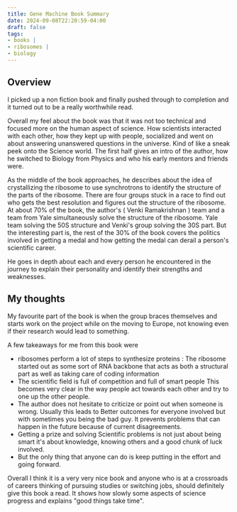 ```yaml
---
title: Gene Machine Book Summary
date: 2024-09-08T22:20:59-04:00
draft: false
tags: 
- books |  
- ribosomes |
- biology
---
```


## Overview

I picked up a non fiction book and finally pushed through to completion and it turned out to be a really worthwhile read.


Overall my feel about the book was that it was not too technical and focused more on the human aspect of science.
How scientists interacted with each other, how they kept up with people, socialized and went on about answering unanswered questions in the universe. Kind of like a sneak peek onto the Science world.
The first half gives an intro of the author, how he switched to Biology from Physics and who his early mentors and friends were.

As the middle of the book approaches, he describes about the idea of crystallizing the ribosome to use synchrotrons to identify the structure of the parts of the ribosome. 
There are four groups stuck in a race to find out who gets the best resolution and figures out the structure of the ribosome.
At about 70% of the book, the author's ( Venki Ramakrishnan ) team and a team from Yale simultaneously solve the structure of the ribosome. Yale team solving the 50S structure and Venki's group solving the 30S part. But the interesting part is, the rest of the 30% of the book covers the politics involved in getting a medal and how getting the medal can derail a person's scientific career.

He goes in depth about each and every person he encountered in the journey to explain their personality and identify their strengths and weaknesses.


## My thoughts

My favourite part of the book is when the group braces themselves and starts work on the project while on the moving to Europe, not knowing even if their research would lead to something.


A few takeaways for me from this book were 
- ribosomes perform a lot of steps to synthesize proteins : The ribosome started out as some sort of RNA backbone that acts as both a structural part as well as taking care of coding information
- The scientific field is full of competition and full of smart people
  This becomes very clear in the way people act towards each other and try to one up the other people.
- The author does not hesitate to criticize or point out when someone is wrong.
  Usually this leads to Better outcomes for everyone involved but with sometimes you being the bad guy.
  It prevents problems that can happen in the future because of current disagreements.
- Getting a prize and solving Scientific problems is not just about being smart it's about knowledge, knowing others and a good chunk of luck involved.
- But the only thing that anyone can do is keep putting in the effort and going forward.


Overall I think it is a very very nice book and anyone who is at a crossroads of careers thinking of pursuing studies or switching jobs, should definitely give this book a read. 
It shows how slowly some aspects of science progress and explains "good things take time".
